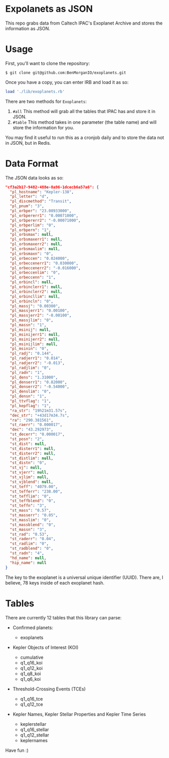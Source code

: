 # Expolanets as JSON

This repo grabs data from Caltech IPAC's Exoplanet Archive and stores the information as JSON.

# Usage

First, you'll want to clone the repository:

```shell
$ git clone git@github.com:BenMorganIO/exoplanets.git
```

Once you have a copy, you can enter IRB and load it as so:

```ruby
load './lib/exoplanets.rb'
```

There are two methods for `Exoplanets`:

1. `#all`
  This method will grab all the tables that IPAC has and store it in JSON.
2. `#table`
  This method takes in one parameter (the table name) and will store the information for you.

You may find it useful to run this as a cronjob daily and to store the data not in JSON, but in Redis.

# Data Format

The JSON data looks as so:

```json
"cf3a2b17-9482-488e-8a96-1dcecb6a57a6": {
  "pl_hostname": "Kepler-138",
  "pl_letter": "d",
  "pl_discmethod": "Transit",
  "pl_pnum": "3",
  "pl_orbper": "23.08933000",
  "pl_orbpererr1": "0.00071000",
  "pl_orbpererr2": "-0.00071000",
  "pl_orbperlim": "0",
  "pl_orbpern": "1",
  "pl_orbsmax": null,
  "pl_orbsmaxerr1": null,
  "pl_orbsmaxerr2": null,
  "pl_orbsmaxlim": null,
  "pl_orbsmaxn": "0",
  "pl_orbeccen": "0.024000",
  "pl_orbeccenerr1": "0.030000",
  "pl_orbeccenerr2": "-0.016000",
  "pl_orbeccenlim": "0",
  "pl_orbeccenn": "1",
  "pl_orbincl": null,
  "pl_orbinclerr1": null,
  "pl_orbinclerr2": null,
  "pl_orbincllim": null,
  "pl_orbincln": "0",
  "pl_massj": "0.00300",
  "pl_massjerr1": "0.00100",
  "pl_massjerr2": "-0.00100",
  "pl_massjlim": "0",
  "pl_massn": "1",
  "pl_msinij": null,
  "pl_msinijerr1": null,
  "pl_msinijerr2": null,
  "pl_msinijlim": null,
  "pl_msinin": "0",
  "pl_radj": "0.144",
  "pl_radjerr1": "0.014",
  "pl_radjerr2": "-0.013",
  "pl_radjlim": "0",
  "pl_radn": "1",
  "pl_dens": "1.31000",
  "pl_denserr1": "0.82000",
  "pl_denserr2": "-0.54000",
  "pl_denslim": "0",
  "pl_densn": "1",
  "pl_ttvflag": "1",
  "pl_kepflag": "1",
  "ra_str": "19h21m31.57s",
  "dec_str": "+43d17m34.7s",
  "ra": "290.381561",
  "st_raerr": "0.000017",
  "dec": "43.292973",
  "st_decerr": "0.000017",
  "st_posn": "2",
  "st_dist": null,
  "st_disterr1": null,
  "st_disterr2": null,
  "st_distlim": null,
  "st_distn": "0",
  "st_vj": null,
  "st_vjerr": null,
  "st_vjlim": null,
  "st_vjblend": null,
  "st_teff": "4079.00",
  "st_tefferr": "238.00",
  "st_tefflim": "0",
  "st_teffblend": "0",
  "st_teffn": "3",
  "st_mass": "0.57",
  "st_masserr": "0.05",
  "st_masslim": "0",
  "st_massblend": "0",
  "st_massn": "3",
  "st_rad": "0.53",
  "st_raderr": "0.04",
  "st_radlim": "0",
  "st_radblend": "0",
  "st_radn": "4",
  "hd_name": null,
  "hip_name": null
}
```

The key to the exoplanet is a universal unique identifier (UUID). There are, I believe, 78 keys inside of each exoplanet hash.

# Tables

There are currently 12 tables that this library can parse:

* Confirmed planets:
  * exoplanets

* Kepler Objects of Interest (KOI)
  * cumulative
  * q1_q16_koi
  * q1_q12_koi
  * q1_q8_koi
  * q1_q6_koi

* Threshold-Crossing Events (TCEs)
  * q1_q16_tce
  * q1_q12_tce

* Kepler Names, Kepler Stellar Properties and Kepler Time Series
  * keplerstellar
  * q1_q16_stellar
  * q1_q12_stellar
  * keplernames

Have fun :)
